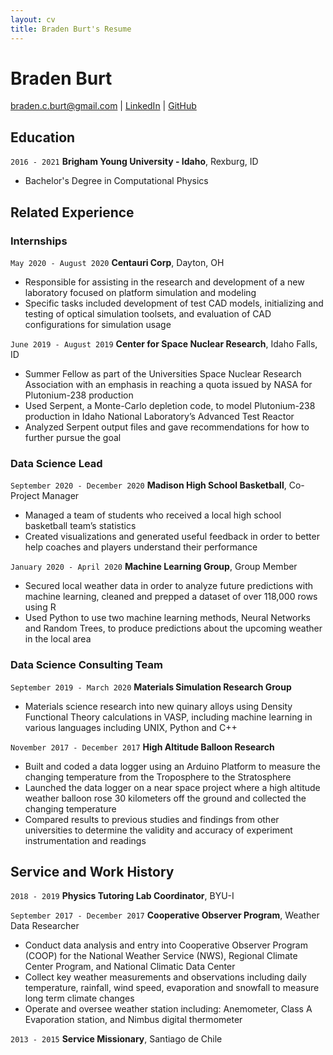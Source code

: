 ```yaml
---
layout: cv
title: Braden Burt's Resume
---
```

# Braden Burt
<!-- The second prophet of The Church of Jesus Christ of Latter-day Saints. -->

<div id="webaddress">
<a href="braden.c.burt@gmail.com">braden.c.burt@gmail.com</a>
<!-- | <a href="https://byuidatascience.github.io/development.html">Data Science Program</a> -->
| <a href="https://www.linkedin.com/in/bradenburt/">LinkedIn</a>
| <a href="https://github.com/bradenburt25">GitHub</a>
</div>

<!-- https://www.monique.tech/the-art-of-markdown -->

## Education

`2016 - 2021`
__Brigham Young University - Idaho__, Rexburg, ID

- Bachelor's Degree in Computational Physics

<!-- `Expected 2029` -->
<!-- __Brigham Young University - Idaho__, Rexburg, ID -->

<!-- - 4.0 Major GPA -->


## Related Experience

### Internships

`May 2020 - August 2020`
__Centauri Corp__, Dayton, OH

<!-- - Worked on novel methods for soil sampling to reduce laboratory measurements -->
<!-- - Used R and Visual Sample Plan to establish new sampling algorithms -->
<!-- - Published a journal article in Environmental Quality. -->

- Responsible for assisting in the research and development of a new laboratory focused on platform simulation and modeling
- Specific tasks included development of test CAD models, initializing and testing of optical simulation toolsets, and evaluation of CAD configurations for simulation usage

`June 2019 - August 2019`
__Center for Space Nuclear Research__, Idaho Falls, ID

- Summer Fellow as part of the Universities Space Nuclear Research Association with an emphasis in reaching a quota issued by NASA for Plutonium-238 production
- Used Serpent, a Monte-Carlo depletion code, to model Plutonium-238 production in Idaho National Laboratory’s Advanced Test Reactor
- Analyzed Serpent output files and gave recommendations for how to further pursue the goal


<!-- I'm thinking I should change the names of these but I'm not quite sure how to change them -->
### Data Science Lead 

`September 2020 - December 2020`
__Madison High School Basketball__, Co-Project Manager

- Managed a team of students who received a local high school basketball team’s statistics
- Created visualizations and generated useful feedback in order to better help coaches and players understand their performance


`January 2020 - April 2020`
__Machine Learning Group__, Group Member

- Secured local weather data in order to analyze future predictions with machine learning, cleaned and prepped a dataset of over 118,000 rows using R
- Used Python to use two machine learning methods, Neural Networks and Random Trees, to produce predictions about the upcoming weather in the local area

<!-- Again, have to change the section header -->
### Data Science Consulting Team

`September 2019 - March 2020`
__Materials Simulation Research Group__

- Materials science research into new quinary alloys using Density Functional Theory calculations in VASP, including machine learning in various languages including UNIX, Python and C++


`November 2017 - December 2017`
__High Altitude Balloon Research__ 

- Built and coded a data logger using an Arduino Platform to measure the changing temperature from the Troposphere to the Stratosphere
- Launched the data logger on a near space project where a high altitude weather balloon rose 30 kilometers off the ground and collected the changing temperature
- Compared results to previous studies and findings from other universities to determine the validity and accuracy of experiment instrumentation and readings



## Service and Work History

`2018 - 2019`
__Physics Tutoring Lab Coordinator__, BYU-I


 `September 2017 - December 2017`
 __Cooperative Observer Program__, Weather Data Researcher

- Conduct data analysis and entry into Cooperative Observer Program (COOP) for the National Weather Service (NWS), Regional Climate Center Program, and National Climatic Data Center
- Collect key weather measurements and observations including daily temperature, rainfall, wind speed, evaporation and snowfall to measure long term climate changes  
- Operate and oversee weather station including: Anemometer, Class A Evaporation station, and Nimbus digital thermometer 



`2013 - 2015`
__Service Missionary__, Santiago de Chile



<!-- ### Footer

Last updated: March 2021 -->


